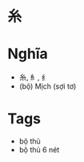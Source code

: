 # 糸

# Nghĩa
* 糸, 糹, 纟
* (bộ) Mịch (sợi tơ)

# Tags
* bộ thủ
*  bộ thủ 6 nét

<script>window.HANZI_FIELD='糸';</script>
